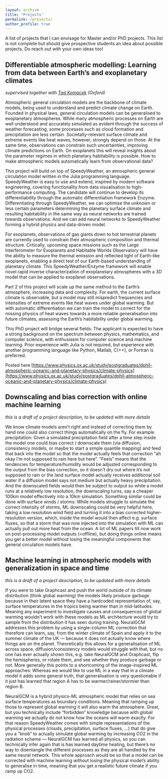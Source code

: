 ```yaml
---
layout: archive
title: "Projects"
permalink: /projects/
author_profile: true
---
```


A list of projects that I can envisage for Master and/or PhD projects.
This list is not complete but should give prospective students an idea about
possible projects. Do reach out with your own ideas too!

## Differentiable atmospheric modelling: Learning from data between Earth’s and exoplanetary climates

_supervised together with [Tad Komacek](https://www.physics.ox.ac.uk/our-people/komacek) (Oxford)_

Atmospheric general circulation models are the backbone of climate models, being used to understand and predict climate change on Earth.
Founded in physical laws, general circulation models can be generalised to exoplanetary atmospheres. While many atmospheric processes on
Earth are well understood and accurately simulated as evident through the success of weather forecasting, some processes such as cloud
formation and precipitation are less certain. Societally-relevant surface climate and extreme events like heat waves, however, strongly
depend on those. At the same time, observations can constrain such uncertainties, improving climate predictions on Earth. On exoplanets
this will reveal insights about the parameter regimes in which planetary habitability is possible. How to make atmospheric models
automatically learn from observational data? 

This project will build on top of SpeedyWeather, an atmospheric general circulation model written in the Julia programming language.
SpeedyWeather is easy to use and extend, inspired by modern software engineering, covering functionality from data visualisation to
high-performance computing. The candidate will continue to develop its differentiability through the automatic differentiation
framework Enzyme. Differentiating through SpeedyWeather, we can optimise the unknown or less certain parameters determining the
planetary surface climate and resulting habitability in the same way as neural networks are trained towards observations.
And we can add neural networks to SpeedyWeather forming a hybrid physics and data-driven model. 

For exoplanets, observations of gas giants down to hot terrestrial planets are currently used to constrain their atmospheric composition
and thermal structure. Critically, upcoming space missions such as the Large Interferometer for Exoplanets and Habitable Worlds Observatory
will have the ability to measure the thermal emission and reflected light of Earth-like exoplanets, enabling a direct test of our Earth-based
understanding of planetary climate. This SpeedyWeather/Enzyme framework will enable novel rapid inverse characterization of exoplanetary
atmospheres with a 3D model that can be applied to exoplanet observations.

Part 2 of this project will scale up the same method to the Earth’s atmosphere, increasing data and complexity. For earth, the current surface
climate is observable, but a model may still mispredict frequencies and intensities of extreme events like heat waves under global warming.
But with automatic differentiation we can train the model to correct for the missing physics of heat waves towards a more reliable generalisation
into future climates, assessing the Earth’s habitability under global warming.

This PhD project will bridge several fields: The applicant is expected to have a strong background on the spectrum between physics,
mathematics, and computer science, with enthusiasm for computer science and machine learning. Prior experience with Julia is not
required, but experience with another programming language like Python, Matlab, C(++), or Fortran is preferred.

Posted here [https://www.physics.ox.ac.uk/study/postgraduates/dphil-atmospheric-oceanic-and-planetary-physics/climate-physics](https://www.physics.ox.ac.uk/study/postgraduates/dphil-atmospheric-oceanic-and-planetary-physics/climate-physics)

## Downscaling and bias correction with online machine learning

_this is a draft of a project description, to be updated with more details_

We know climate models aren’t right and instead of correcting them by hand one could also correct things automatically on the fly.
For example precipitation: Given a simulated precipitation field after a time step inside the model one could bias correct / downscale them
(via diffusion, consistency models, or maybe to start a simple quantile mapping) and feed that back into the model so that the model actually
feels that correction “ah okay I’m not supposed to rain here but here”. “Feels” means that the tendencies for temperature/humidity would be
adjusted corresponding to the output from the bias correction, so it doesn’t dry out where it’s not supposed to rain or the land surface model
actually receives additional soil water if a diffusion model says not medium but actually heavy precipitation. And the downscaled fields would
then be subject to output so while a model runs at a relatively low resolution, the downscaling turns, say a cheaper 100km model effectively
into a 10km simulation. Something similar could be done with surface winds / storms: While models struggle to simulate the correct intensity
of storms, ML downscaling could be very helpful here, taking a low resolution wind field and turning it into a bias corrected higher-resolution
version, which, inside the model would then affect e.g. surface fluxes, so that a storm that was now injected into the simulation with ML can
actually pull out more heat from the ocean. A lot of ML papers till now work on post-processing model outputs (=offline), but doing things
online means you get a better model without losing the meaningful components that general circulation models have.

## Machine learning in atmospheric models with generalization in space and time

_this is a draft of a project description, to be updated with more details_

If you were to take Graphcast and push the world outside of its climate distribution (think global warming) the models likely produce garbage
because in their latent space they have a hardcoded representation of, say, surface temperatures in the tropics being warmer than in mid-latitudes.
Meaning any experiment to investigate causes and consequences of global warming wouldn’t work with these models as ML architecture
would try to sample from the distribution it has seen during training. NeuralGCM addresses this problem by using a single-column ML correction that
therefore can learn, say, from the winter climate of Spain and apply it to the summer climate of the UK — because it does not actually know where
things are on the planet. Theoretically this allows for a generalisation of ML across space, diffusion/consistency models would struggle with that,
but no one has ever actually shown this, e.g. take NeuralGCM and Graphcast, flip the hemispheres, or rotate them, and see whether they
produce garbage or not. More generally this points to a shortcoming of the image-inspired ML approaches: Whereas we would like to use ML in a way that
in a climate model it adds some general truth, that generalisation is very questionable if it just has learned that region A has to be
warmer/rainer/stormier than region B.

NeuralGCM is a hybrid physics-ML atmospheric model that relies on sea surface temperatures as boundary conditions. Meaning that ramping up those
to represent global warming it will also warm the atmosphere. Great, but you technically include “forbidden” knowledge because with global warming
we actually do not know how the oceans will warm exactly. For that reason SpeedyWeather comes with simple representations of the physical processes
(clouds, precipitation, surface fluxes, …) that do give you a “knob” to actually simulate global warming by increasing CO2 in the radiation scheme —
NeuralGCM has learned all physics, so you can technically infer again that is has learned daytime heating, but there’s no way to disentangle the
different processes as they are all handled by the same neural network. This whole approach would be so that a model can be corrected with
machine learning without losing the physical model’s ability to generalise in time, meaning that you get a realistic future climate if you ramp up CO2.
